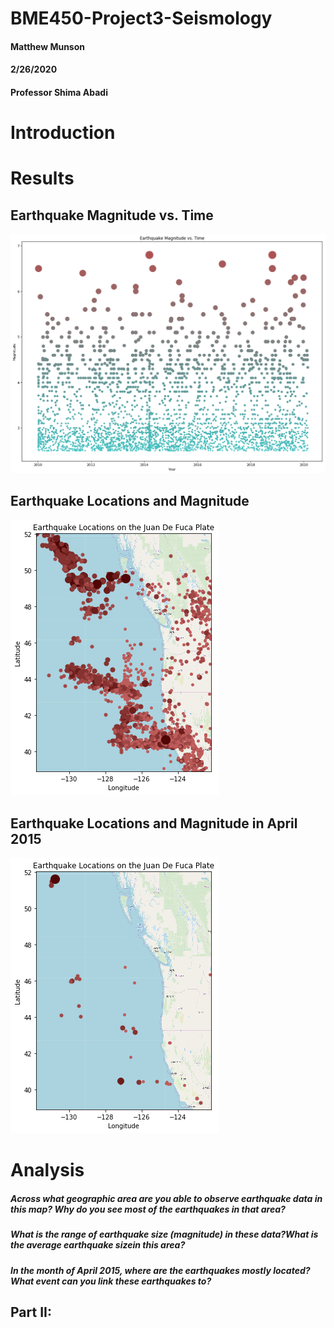 # BME450-Project3-Seismology
#### Matthew Munson
#### 2/26/2020
#### Professor Shima Abadi

# Introduction




# Results


## Earthquake Magnitude vs. Time

![alt text](https://github.com/mmunson2/BME450-Project3-Seismology/blob/master/Results/EarthquakeMagnitudeVsTime.png "Magnitude_vs_time") 




## Earthquake Locations and Magnitude

![alt text](https://github.com/mmunson2/BME450-Project3-Seismology/blob/master/Results/EarthquakeMap.png 
"Earthquake Locations") 


## Earthquake Locations and Magnitude in April 2015

![alt text](https://github.com/mmunson2/BME450-Project3-Seismology/blob/master/Results/EarthquakeMap2015.png 
"Earthquake Locations") 

# Analysis

##### Across what geographic area are you able to observe earthquake data in this map? Why do you see most of the earthquakes in that area?   

##### What is the range of earthquake size (magnitude) in these data?What is the average earthquake sizein this area?  

##### In the month of April 2015, where are the earthquakes mostly located? What event can you link these earthquakes to?  


## Part II:



